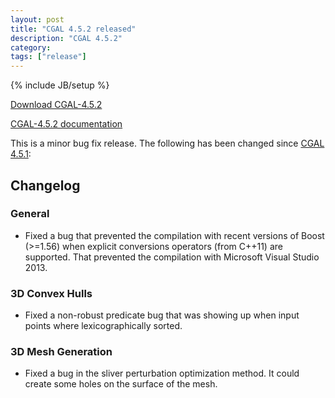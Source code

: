 ```yaml
---
layout: post
title: "CGAL 4.5.2 released"
description: "CGAL 4.5.2"
category:
tags: ["release"]
---
```

{% include JB/setup %}

<i class="glyphicon glyphicon-download"></i>
<a href="https://github.com/CGAL/cgal/releases/tag/releases%2FCGAL-4.5.2">Download CGAL-4.5.2</a>

<i class="glyphicon glyphicon-book"></i>
<a href="https://doc.cgal.org/4.5.2/Manual/index.html">CGAL-4.5.2 documentation</a>

<p>This is a minor bug fix release. The following has been changed since
<a href="../../../../2014/12/22/cgal-451">CGAL 4.5.1</a>:</p>

<div class="product-detail-info" markdown="1">

## Changelog

### General

-   Fixed a bug that prevented the compilation with recent versions of
    Boost (&gt;=1.56) when explicit conversions operators (from C++11)
    are supported. That prevented the compilation with Microsoft Visual
    Studio 2013.

### 3D Convex Hulls

-   Fixed a non-robust predicate bug that was showing up when input points
    where lexicographically sorted.

### 3D Mesh Generation

-   Fixed a bug in the sliver perturbation optimization method. It could
    create some holes on the surface of the mesh.
</div>
